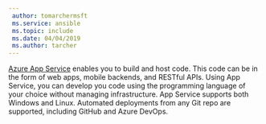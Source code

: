 ```yaml
---
 author: tomarchermsft
 ms.service: ansible
 ms.topic: include
 ms.date: 04/04/2019
 ms.author: tarcher
---
```


[Azure App Service](/azure/app-service/overview) enables you to build and host code. This code can be in the form of web apps, mobile backends, and RESTful APIs. Using App Service, you can develop you code using the programming language of your choice without managing infrastructure. App Service supports both Windows and Linux. Automated deployments from any Git repo are supported, including GitHub and Azure DevOps.